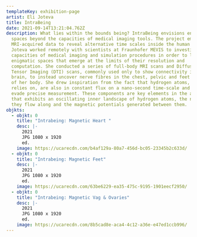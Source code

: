 ```yaml
---
templateKey: exhibition-page
artist: Eli Joteva
title: IntraBeing
date: 2021-09-14T13:21:04.762Z
description: What lies within the bounds being? IntraBeing envisions enigmatic
  spaces beyond the capacities of medical imaging tools. The project employs
  MRI-acquired data to reveal alternative time scales inside the human body.
  Joteva worked remotely with scientists at Fraunhofer MEVIS to investigate the
  capacities of medical imaging and simulation procedures in order to locate
  enigmatic spaces that emerge at the limits of their resolution and
  computation. She conducted a series of full-body MRI scans and Diffusion
  Tensor Imaging (DTI) scans, commonly used only to show connectivity in the
  brain, to instead uncover nerve fibres in the chest, pelvic and feet regions
  of her body. She drew inspiration from the fact that hydrogen atoms, which MRI
  relies on, are also in constant flux on a nano-second time-scale and thus
  evade precise measurement. These components are key elements in the artwork
  that exhibits an oscillating inner landscape of hydrogen atoms, the nerves
  they flow along and the magnetic potentials generated between them.
objkts:
  - objkt: 0
    title: "Intrabeing: Magnetic Heart "
    desc: |-
      2021
      JPG 1080 x 1920
      ed.
    image: https://ucarecdn.com/b4af129a-80a7-456d-bc05-23345b2c633d/
  - objkt: 0
    title: "Intrabeing: Magnetic Feet"
    desc: |-
      2021
      JPG 1080 x 1920
      ed.
    image: https://ucarecdn.com/63be6229-ea35-475c-9195-1901eecf2950/
  - objkt: 0
    title: "Intrabeing: Magnetic Vag & Ovaries"
    desc: |-
      2021
      JPG 1080 x 1920
      ed.
    image: https://ucarecdn.com/8b5cad8e-aca4-4c12-a36e-e47ed1ccb996/
---
```

